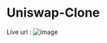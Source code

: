 
# Uniswap-Clone
Live url :
![image](https://user-images.githubusercontent.com/66420624/188108345-74d6ad96-9ce5-4da6-a10f-e095cd71cd52.png)
